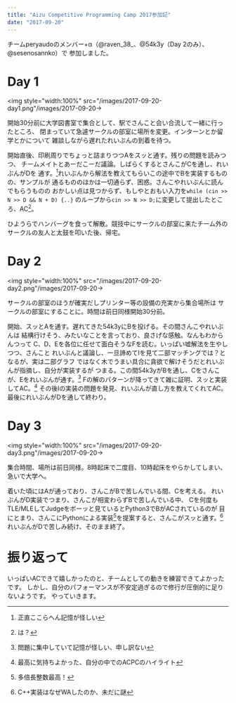 ```yaml
---
title: "Aizu Competitive Programming Camp 2017参加記"
date: "2017-09-20"
---
```


チームperyaudoのメンバー+α（@raven\_38\_、@54k3y（Day 2のみ）、@sesenosannko）で
参加しました。

# Day 1

<img style="width:100%" src="/images/2017-09-20-day1.png"/images/2017-09-20->

開始30分前に大学図書室で集合として、駅でさんこと会い合流して一緒に行ったところ、
閉まっていて急遽サークルの部室に場所を変更。インターンとか留学とかについて
雑談しながら遅れたれいぶんの到着を待つ。

開始直後、印刷周りでちょっと詰まりつつAをスッと通す。残りの問題を読みつつ、
チームメイトとあーだこーだ議論。しばらくするとさんこがCを通し、れいぶんがDを
通す。[^1]れいぶんから解法を教えてもらいこの途中でBを実装するものの、サンプルが
通るもののほかは一切通らず、困惑。さんこやれいぶんに読んでもらうものの
おかしい点は見つからず、もしやとおもい入力を`while (cin >> N >> D && N + D) {..}`
のループから`cin >> N >> D;`に変更して提出したところ、AC[^2]。

[^1]: 正直ここらへん記憶が怪しい
[^2]: は？

ひようらでハンバーグを食って解散。競技中にサークルの部室に来たチーム外の
サークルの友人と太鼓を叩いた後、帰宅。

# Day 2

<img style="width:100%" src="/images/2017-09-20-day2.png"/images/2017-09-20->

サークルの部室のほうが確実だしプリンター等の設備の充実から集合場所は
サークルの部室にすることに。時間は前日同様開始30分前。

開始、スッとAを通す。遅れてきた54k3yにBを投げる。その間さんこやれいぶんは
結構行けそう、みたいなことを言っており、良さげな感触。なんもわからんつって
C、D、Eを各位に任せて面白そうなFを読む。いっぱい嘘解法を生やしつつ、さんこと
れいぶんと議論し、一旦諦めてIを見て二部マッチングでは？となるが、実は二部グラフ
ではなく木でうまい具合に貪欲で解けそうだとれいぶんが指摘し、自分が実装するが
つまる。この間54k3yがBを通し、Cをさんこが、Eをれいぶんが通す。[^3]
Fの解のパターンが降ってきて雑に証明、スッと実装してAC。[^4]
その後Iの実装の問題を発見、れいぶんが直し方を教えてくれてAC。
最後にれいぶんがDを通して終わり。

[^3]: 問題に集中していて記憶が怪しい、申し訳ない
[^4]: 最高に気持ちよかった、自分の中でのACPCのハイライト

# Day 3

<img style="width:100%" src="/images/2017-09-20-day3.png"/images/2017-09-20->

集合時間、場所は前日同様。8時起床で二度目、10時起床をやらかしてしまい、
急いで大学へ。

着いた頃にはAが通っており、さんこがBで苦しんでいる間、Cを考える。
れいぶんがD実装でつまり、さんこが相変わらずBで苦しんでいる中、
Cを何度もTLE/MLEしてJudgeをボーッと見ているとPython3でBがACされているのが
目にとまり、さんこにPythonによる実装[^5]を提案すると、さんこがスッと通す。[^6]
れいぶんがDで苦しみ続け、そのまま終了。

[^5]: 多倍長整数最高！
[^6]: C++実装はなぜWAしたのか、未だに謎

# 振り返って

いっぱいACできて嬉しかったのと、チームとしての動きを練習できてよかったです。
しかし、自分のパフォーマンスが不安定過ぎるので修行が圧倒的に足りないようです。
やっていきます。

